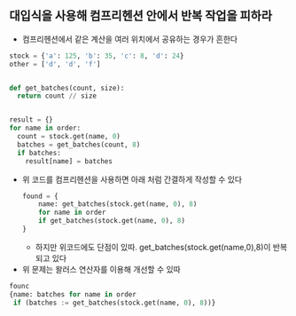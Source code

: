 ## 대입식을 사용해 컴프리헨션 안에서 반복 작업을 피하라

- 컴프리헨션에서 같은 계산을 여러 위치에서 공유하는 경우가 흔한다

```python
stock = {'a': 125, 'b': 35, 'c': 8, 'd': 24}
other = ['d', 'd', 'f']


def get_batches(count, size):
  return count // size


result = {}
for name in order:
  count = stock.get(name, 0)
  batches = get_batches(count, 8)
  if batches:
    result[name] = batches
```

- 위 코드를 컴프리헨션을 사용하면 아래 처럼 간결하게 작성할 수 있다
    ```python
    found = {
        name: get_batches(stock.get(name, 0), 8)
        for name in order
        if get_batches(stock.get(name, 0), 8)
    }
    ```
  - 하지만 위코드에도 단점이 있따. get_batches(stock.get(name,0),8)이 반복되고 있다
- 위 문제는 왈러스 연산자를 이용해 개선할 수 있따

```python
founc
{name: batches for name in order
 if (batches := get_batches(stock.get(name, 0), 8))}
```
